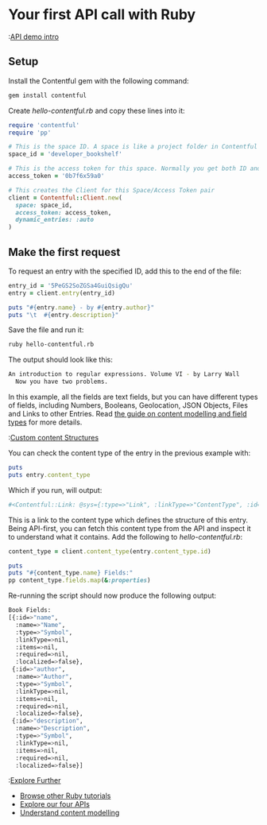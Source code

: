 # Your first API call with Ruby

:[API demo intro](../../_partials/api-demo-intro.md)

## Setup

Install the Contentful gem with the following command:

~~~bash
gem install contentful
~~~

Create _hello-contentful.rb_ and copy these lines into it:

~~~ruby
require 'contentful'
require 'pp'

# This is the space ID. A space is like a project folder in Contentful terms
space_id = 'developer_bookshelf'

# This is the access token for this space. Normally you get both ID and the token in the Contentful web app
access_token = '0b7f6x59a0'

# This creates the Client for this Space/Access Token pair
client = Contentful::Client.new(
  space: space_id,
  access_token: access_token,
  dynamic_entries: :auto
)
~~~

## Make the first request

To request an entry with the specified ID, add this to the end of the file:

~~~ruby
entry_id = '5PeGS2SoZGSa4GuiQsigQu'
entry = client.entry(entry_id)

puts "#{entry.name} - by #{entry.author}"
puts "\t  #{entry.description}"
~~~

Save the file and run it:

~~~bash
ruby hello-contentful.rb
~~~

The output should look like this:

~~~bash
An introduction to regular expressions. Volume VI - by Larry Wall
  Now you have two problems.
~~~

In this example, all the fields are text fields, but you can have different types of fields, including Numbers, Booleans, Geolocation, JSON Objects, Files and Links to other Entries. Read [the guide on content modelling and field types](/developer/docs/concepts/data-model) for more details.

:[Custom content Structures](../../_partials/custom-content-structures.md)

You can check the content type of the entry in the previous example with:

~~~ruby
puts
puts entry.content_type
~~~

Which if you run, will output:

~~~bash
#<Contentful::Link: @sys={:type=>"Link", :linkType=>"ContentType", :id=>"book"}>
~~~

This is a link to the content type which defines the structure of this entry. Being API-first, you can fetch this content type from the API and inspect it to understand what it contains. Add the following to _hello-contentful.rb_:

~~~ruby
content_type = client.content_type(entry.content_type.id)

puts
puts "#{content_type.name} Fields:"
pp content_type.fields.map(&:properties)
~~~

Re-running the script should now produce the following output:

~~~bash
Book Fields:
[{:id=>"name",
  :name=>"Name",
  :type=>"Symbol",
  :linkType=>nil,
  :items=>nil,
  :required=>nil,
  :localized=>false},
 {:id=>"author",
  :name=>"Author",
  :type=>"Symbol",
  :linkType=>nil,
  :items=>nil,
  :required=>nil,
  :localized=>false},
 {:id=>"description",
  :name=>"Description",
  :type=>"Symbol",
  :linkType=>nil,
  :items=>nil,
  :required=>nil,
  :localized=>false}]
~~~

:[Explore Further](../../_partials/explore-further.md)


- [Browse other Ruby tutorials](/developers/docs/ruby/)
- [Explore our four APIs](/developers/docs/concepts/apis)
- [Understand content modelling](/developers/docs/concepts/data-model)
